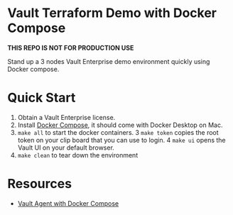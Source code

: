 # Vault Terraform Demo with Docker Compose 

**THIS REPO IS NOT FOR PRODUCTION USE**

Stand up a 3 nodes Vault Enterprise demo environment quickly using Docker compose.

# Quick Start
1. Obtain a Vault Enterprise license.
2. Install [Docker Compose](https://docs.docker.com/compose/install/#install-compose), it should come with Docker Desktop on Mac.
3. `make all` to start the docker containers.
3  `make token` copies the root token on your clip board that you can use to login.
4  `make ui` opens the Vault UI on your default browser.
5. `make clean` to tear down the environment

# Resources

- [Vault Agent with Docker Compose](https://gitlab.com/kawsark/vault-agent-docker/)